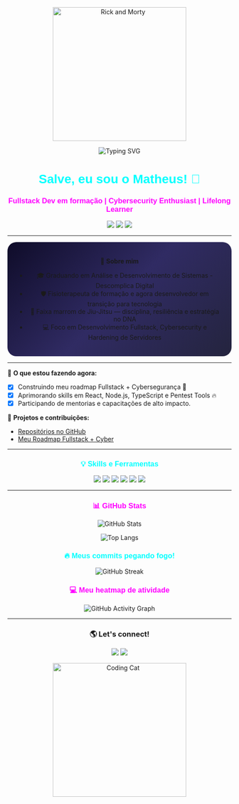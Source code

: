 <p align="center">
  <img src="https://i.postimg.cc/43zwDJgQ/Season-4-Episode-3-GIF-by-Rick-and-Morty.gif" alt="Rick and Morty" width="300"/>
</p>

<p align="center">
  <img src="https://readme-typing-svg.demolab.com/?lines=Graduando+em+ADS+pela+Descomplica;Fullstack+Dev+em+forma%C3%A7%C3%A3o;Cybersecurity+Enthusiast;Faixa+marrom+de+Jiu-Jitsu;Amante+de+c%C3%B3digo+e+tecnologia!&center=true&width=800&height=50&color=00FFFF&vCenter=true&size=24" alt="Typing SVG">
</p>

<h1 align="center" style="font-family: 'Orbitron', sans-serif; color: #00FFFF;">Salve, eu sou o Matheus! 👋</h1>
<h3 align="center" style="font-family: 'Orbitron', sans-serif; color: #FF00FF;">Fullstack Dev em formação | Cybersecurity Enthusiast | Lifelong Learner</h3>

<p align="center">
  <img src="https://img.shields.io/badge/Status-Always%20Learning-blue?style=for-the-badge&logo=openbadges" />
  <img src="https://img.shields.io/badge/Focus-Cybersecurity%20%7C%20Fullstack-critical?style=for-the-badge&logo=hackaday" />
  <img src="https://img.shields.io/badge/Role-Developer%20Student-success?style=for-the-badge&logo=github" />
</p>

---

<div align="center" style="background: linear-gradient(135deg, #0f0c29, #302b63, #24243e); padding: 20px; border-radius: 20px;">

🌟 <b>Sobre mim</b>  
- 🎓 Graduando em Análise e Desenvolvimento de Sistemas - Descomplica Digital  
- 🛡️ Fisioterapeuta de formação e agora desenvolvedor em transição para tecnologia  
- 🥋 Faixa marrom de Jiu-Jitsu — disciplina, resiliência e estratégia no DNA  
- 💻 Foco em Desenvolvimento Fullstack, Cybersecurity e Hardening de Servidores  

</div>

---

🚀 <b>O que estou fazendo agora:</b>  
- [x] Construindo meu roadmap Fullstack + Cybersegurança 🚀  
- [x] Aprimorando skills em React, Node.js, TypeScript e Pentest Tools 🔥  
- [x] Participando de mentorias e capacitações de alto impacto.

🔗 <b>Projetos e contribuições:</b>  
- [Repositórios no GitHub](https://github.com/Matheuslimabjj?tab=repositories)  
- [Meu Roadmap Fullstack + Cyber](https://github.com/Matheuslimabjj/roadmap-ads-fullstack-cyber)

---

<h3 align="center" style="font-family: 'Orbitron', sans-serif; color: #00FFFF;">💡 Skills e Ferramentas</h3>
<p align="center">
  <img src="https://img.shields.io/badge/Code-JavaScript-informational?style=flat&logo=javascript&color=F7DF1E" />
  <img src="https://img.shields.io/badge/Framework-React-informational?style=flat&logo=react&color=61DAFB" />
  <img src="https://img.shields.io/badge/Backend-Node.js-informational?style=flat&logo=node.js&color=339933" />
  <img src="https://img.shields.io/badge/Language-Typescript-informational?style=flat&logo=typescript&color=007ACC" />
  <img src="https://img.shields.io/badge/Linux-Server%20Hardening-important?style=flat&logo=linux&color=FCC624" />
  <img src="https://img.shields.io/badge/Tools-Figma-informational?style=flat&logo=figma&color=F24E1E" />
</p>

---

<h3 align="center" style="font-family: 'Orbitron', sans-serif; color: #FF00FF;">📊 GitHub Stats</h3>
<p align="center">
  <img src="https://github-readme-stats.vercel.app/api?username=matheuslimabjj&show_icons=true&theme=radical&hide_border=true" alt="GitHub Stats" />
</p>

<p align="center">
  <img src="https://github-readme-stats.vercel.app/api/top-langs?username=matheuslimabjj&layout=compact&theme=radical&hide_border=true" alt="Top Langs" />
</p>

<h3 align="center" style="font-family: 'Orbitron', sans-serif; color: #00FFFF;">🔥 Meus commits pegando fogo!</h3>
<p align="center">
  <img src="https://github-readme-streak-stats.herokuapp.com/?user=matheuslimabjj&theme=radical&hide_border=true" alt="GitHub Streak" />
</p>

<h3 align="center" style="font-family: 'Orbitron', sans-serif; color: #FF00FF;">💻 Meu heatmap de atividade</h3>
<p align="center">
  <img src="https://github-readme-activity-graph.vercel.app/graph?username=matheuslimabjj&theme=tokyo-night&hide_border=true&area=true" alt="GitHub Activity Graph" />
</p>

---

<h3 align="center">🌎 Let's connect!</h3>
<p align="center">
  <a href="mailto:mfolima.dev@gmail.com"><img src="https://img.shields.io/badge/Email-mfolima.dev@gmail.com-red?style=for-the-badge&logo=gmail"></a>
  <a href="https://www.linkedin.com/in/matheus-lima-91a221334/"><img src="https://img.shields.io/badge/LinkedIn-Connect-blue?style=for-the-badge&logo=linkedin"></a>
</p>

<p align="center">
  <img src="https://i.postimg.cc/sx8pB8z2/Cat-Working-Hard-GIF.gif" alt="Coding Cat" width="300"/>
</p>
